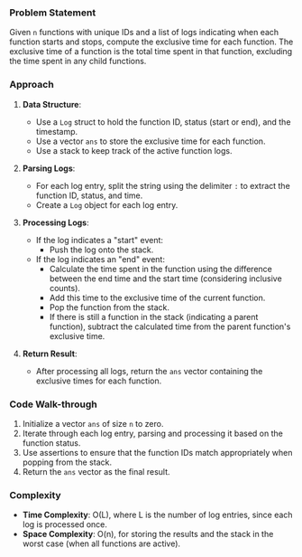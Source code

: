 ### Problem Statement
Given `n` functions with unique IDs and a list of logs indicating when each function starts and stops, compute the exclusive time for each function. The exclusive time of a function is the total time spent in that function, excluding the time spent in any child functions.

### Approach
1. **Data Structure**:
   - Use a `Log` struct to hold the function ID, status (start or end), and the timestamp.
   - Use a vector `ans` to store the exclusive time for each function.
   - Use a stack to keep track of the active function logs.

2. **Parsing Logs**:
   - For each log entry, split the string using the delimiter `:` to extract the function ID, status, and time.
   - Create a `Log` object for each log entry.

3. **Processing Logs**:
   - If the log indicates a "start" event:
     - Push the log onto the stack.
   - If the log indicates an "end" event:
     - Calculate the time spent in the function using the difference between the end time and the start time (considering inclusive counts).
     - Add this time to the exclusive time of the current function.
     - Pop the function from the stack.
     - If there is still a function in the stack (indicating a parent function), subtract the calculated time from the parent function's exclusive time.

4. **Return Result**:
   - After processing all logs, return the `ans` vector containing the exclusive times for each function.

### Code Walk-through
1. Initialize a vector `ans` of size `n` to zero.
2. Iterate through each log entry, parsing and processing it based on the function status.
3. Use assertions to ensure that the function IDs match appropriately when popping from the stack.
4. Return the `ans` vector as the final result.

### Complexity
- **Time Complexity**: O(L), where L is the number of log entries, since each log is processed once.
- **Space Complexity**: O(n), for storing the results and the stack in the worst case (when all functions are active).
